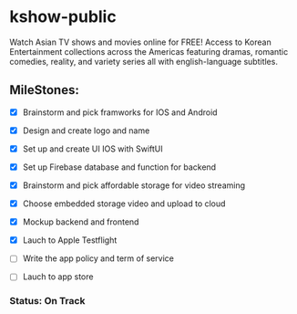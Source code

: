 # kshow-public

Watch Asian TV shows and movies online for FREE! Access to Korean Entertainment collections across the Americas featuring dramas, romantic comedies, reality, and variety series all with english-language subtitles.

## MileStones:

- [x] Brainstorm and pick framworks for IOS and Android
- [x] Design and create logo and name
- [x] Set up and create UI IOS with SwiftUI
- [x] Set up Firebase database and function for backend
- [x] Brainstorm and pick affordable storage for video streaming
- [x] Choose embedded storage video and upload to cloud 
- [x] Mockup backend and frontend
- [x] Lauch to Apple Testflight
- [ ] Write the app policy and term of service
- [ ] Lauch to app store 


### Status: On Track
